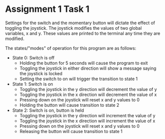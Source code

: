 # Assignment 1 Task 1 #

Settings for the switch and the momentary button will dictate the effect of toggling the joystick. 
The joystick modifies the values of two global variables, x and y. These values are printed to the terminal any time they are modified. 

The states/"modes" of operation for this program are as follows:
* State 0: Switch is off
  * Holding the button for 5 seconds will cause the program to exit
  * Toggling the joystick in either direction will show a message saying the joystick is locked
  * Setting the switch to on will trigger the transition to state 1
* State 1: Switch is on
  * Toggling the joystick in the y direction will decrement the value of y
  * Toggling the joystick in the x direction will decrement the value of x
  * Pressing down on the joystick will reset x and y values to 0
  * Holding the button will cause transition to state 2
* State 2: Switch is on, button is held
  * Toggling the joystick in the y direction will increment the value of y
  * Toggling the joystick in the x direction will increment the value of x
  * Pressing down on the joystick will reset x and y values to 0
  * Releasing the button will cause transition to state 1

 
